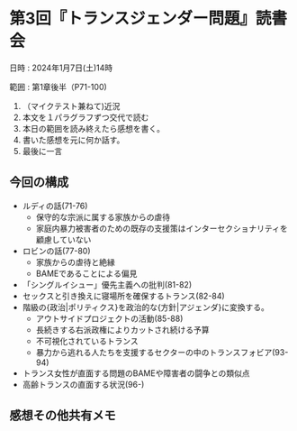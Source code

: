 第3回『トランスジェンダー問題』読書会
====

日時
:  <time datetime="2024-01-07T14:00:00+09:00">2024年1月7日(土)14時</time>

範囲
:  第1章後半（P71-100)

1. （マイクテスト兼ねて)近況
2. 本文を１パラグラフずつ交代で読む
3. 本日の範囲を読み終えたら感想を書く。
4. 書いた感想を元に何か話す。
5. 最後に一言

今回の構成
----
- ルディの話(71-76)
	- 保守的な宗派に属する家族からの虐待
	- 家庭内暴力被害者のための既存の支援策はインターセクショナリティを顧慮していない
- ロビンの話(77-80)
	- 家族からの虐待と絶縁
	- BAMEであることによる偏見
- 「シングルイシュー」優先主義への批判(81-82)
- セックスと引き換えに寝場所を確保するトランス(82-84)
- 階級の{政治|ポリティクス}を政治的な{方針|アジェンダ}に変換する。
	- アウトサイドプロジェクトの活動(85-88)
	- 長続きする右派政権によりカットされ続ける予算
	- 不可視化されているトランス
	- 暴力から逃れる人たちを支援するセクターの中のトランスフォビア(93-94)
- トランス女性が直面する問題のBAMEや障害者の闘争との類似点
- 高齢トランスの直面する状況(96-)

感想その他共有メモ
----
